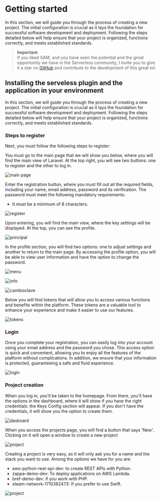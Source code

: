 # Getting started

In this section, we will guide you through the process of creating a new project. The initial configuration is crucial as it lays the foundation for successful software development and deployment. Following the steps detailed below will help ensure that your project is organized, functions correctly, and meets established standards.

> **Important** <br>
> If you liked SAM, and you have seen the potential and the great opportunity we have in the Serverless community, I invite you to give it a star on [GitHub](https://github.com/FSHLL/sam) and contribute to the development of this great tol.

<!-- ## Create project -->

## Installing the serveless plugin and the application in your environment

In this section, we will guide you through the process of creating a new project. The initial configuration is crucial as it lays the foundation for successful software development and deployment. Following the steps detailed below will help ensure that your project is organized, functions correctly, and meets established standards.

### Steps to register

Next, you must follow the following steps to register:

You must go to the main page that we will show you below, where you will find the main view of Laravel. At the top right, you will see two buttons: one to register and the other to log in.

![main page](/images/cap1.png)

Enter the registration button, where you must fill out all the required fields, including your name, email address, password and its verification.
The password must meet the following mandatory requirements:

- It must be a minimum of 8 characters.

![register](/images/cap2.png)

Upon entering, you will find the main view, where the key settings will be displayed. At the top, you can see the profile.

![principal](/images/cap3.png)

In the profile section, you will find two options: one to adjust settings and another to return to the main page. By accessing the profile option, you will be able to view user information and have the option to change the password.

![menu](/images/cap4.png)

![info](/images/cap5.png)

![cambioclave](/images/cap6.png)

Below you will find tokens that will allow you to access various functions and benefits within the platform. These tokens are a valuable tool to enhance your experience and make it easier to use our features.

![tokens](/images/cap7.png)

### Login

Once you complete your registration, you can easily log into your account using your email address and the password you chose. This access option is quick and convenient, allowing you to enjoy all the features of the platform without complications. In addition, we ensure that your information is protected, guaranteeing a safe and fluid experience.

![login](/images/cap8.png)

### Project creation

When you log in, you'll be taken to the homepage. From there, you'll have the options in the dashboard, where it will show if you have the right credentials: the Keys Config section will appear. If you don't have the credentials, it will show you the option to create them.

![dasboard](/images/cap9.png)


When you access the projects page, you will find a button that says 'New'. Clicking on it will open a window to create a new project

![project](/images/cap10.png)

Creating a project is very easy, as it will only ask you for a name and the stack you want to use. Among the options we have for you are:

- aws-python-rest-api-dev: to create REST APIs with Python.
- zappa-demo-dev: To deploy applications on AWS Lambda.
- bref-demo-dev: if you work with PHP.
- steam-network-1710382473: If you prefer to use Swift.

![project](/images/cap12.png)
